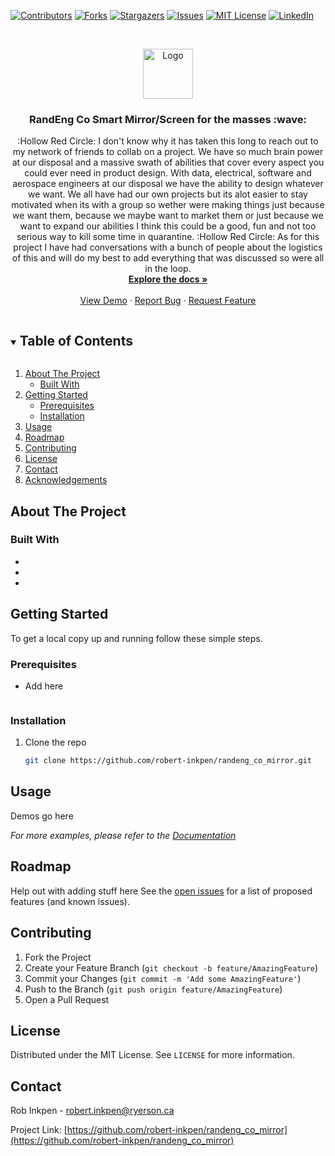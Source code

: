 <!--
*** Thanks for checking out the Best-README-Template. If you have a suggestion
*** that would make this better, please fork the repo and create a pull request
*** or simply open an issue with the tag "enhancement".
*** Thanks again! Now go create something AMAZING! :D
***
***
***
*** To avoid retyping too much info. Do a search and replace for the following:
*** robert-inkpen, randeng_co_mirror, twitter_handle, email, project_title, project_description
-->



<!-- PROJECT SHIELDS -->
<!--
*** I'm using markdown "reference style" links for readability.
*** Reference links are enclosed in brackets [ ] instead of parentheses ( ).
*** See the bottom of this document for the declaration of the reference variables
*** for contributors-url, forks-url, etc. This is an optional, concise syntax you may use.
*** https://www.markdownguide.org/basic-syntax/#reference-style-links
-->
[![Contributors][contributors-shield]][contributors-url]
[![Forks][forks-shield]][forks-url]
[![Stargazers][stars-shield]][stars-url]
[![Issues][issues-shield]][issues-url]
[![MIT License][license-shield]][license-url]
[![LinkedIn][linkedin-shield]][linkedin-url]



<!-- PROJECT LOGO -->
<br />
<p align="center">
  <a href="https://github.com/robert-inkpen/randeng_co_mirror">
    <img src="images/logo.png" alt="Logo" width="80" height="80">
  </a>

  <h3 align="center">RandEng Co Smart Mirror/Screen for the masses :wave:</h3>

  <p align="center">
    :Hollow Red Circle: I don't know why it has taken this long to reach out to my network of friends to collab on a project. We have so much brain power at our disposal and a massive 
    swath of abilities that cover every aspect you could ever need in product design. With data, electrical, software and aerospace engineers at our disposal we have the ability to design whatever we want. We all have had our own projects but its alot easier to stay motivated when its with a group so wether were making things just because we want them, because we maybe want to market them or just because we want to expand our abilities I think this could be a good, fun and not too serious way to kill some time in quarantine. 
    :Hollow Red Circle: As for this project I have had conversations with a bunch of people about the logistics of this and will do my best to add everything that was discussed so were all in the loop. 
    <br />
    <a href="https://github.com/robert-inkpen/randeng_co_mirror"><strong>Explore the docs »</strong></a>
    <br />
    <br />
    <a href="https://github.com/robert-inkpen/randeng_co_mirror">View Demo</a>
    ·
    <a href="https://github.com/robert-inkpen/randeng_co_mirror/issues">Report Bug</a>
    ·
    <a href="https://github.com/robert-inkpen/randeng_co_mirror/issues">Request Feature</a>
  </p>
</p>



<!-- TABLE OF CONTENTS -->
<details open="open">
  <summary><h2 style="display: inline-block">Table of Contents</h2></summary>
  <ol>
    <li>
      <a href="#about-the-project">About The Project</a>
      <ul>
        <li><a href="#built-with">Built With</a></li>
      </ul>
    </li>
    <li>
      <a href="#getting-started">Getting Started</a>
      <ul>
        <li><a href="#prerequisites">Prerequisites</a></li>
        <li><a href="#installation">Installation</a></li>
      </ul>
    </li>
    <li><a href="#usage">Usage</a></li>
    <li><a href="#roadmap">Roadmap</a></li>
    <li><a href="#contributing">Contributing</a></li>
    <li><a href="#license">License</a></li>
    <li><a href="#contact">Contact</a></li>
    <li><a href="#acknowledgements">Acknowledgements</a></li>
  </ol>
</details>



<!-- ABOUT THE PROJECT -->
## About The Project

<!-- [![Product Name Screen Shot][product-screenshot]](https://example.com) -->


### Built With

* []()
* []()
* []()



<!-- GETTING STARTED -->
## Getting Started

To get a local copy up and running follow these simple steps.

### Prerequisites


* Add here
  ```sh
  
  ```

### Installation

1. Clone the repo
   ```sh
   git clone https://github.com/robert-inkpen/randeng_co_mirror.git
   ```


<!-- USAGE EXAMPLES -->
## Usage

Demos go here

_For more examples, please refer to the [Documentation](https://example.com)_



<!-- ROADMAP -->
## Roadmap
Help out with adding stuff here 
See the [open issues](https://github.com/robert-inkpen/randeng_co_mirror/issues) for a list of proposed features (and known issues).



<!-- CONTRIBUTING -->
## Contributing


1. Fork the Project
2. Create your Feature Branch (`git checkout -b feature/AmazingFeature`)
3. Commit your Changes (`git commit -m 'Add some AmazingFeature'`)
4. Push to the Branch (`git push origin feature/AmazingFeature`)
5. Open a Pull Request



<!-- LICENSE -->
## License

Distributed under the MIT License. See `LICENSE` for more information.



<!-- CONTACT -->
## Contact

Rob Inkpen - robert.inkpen@ryerson.ca

Project Link: [https://github.com/robert-inkpen/randeng_co_mirror](https://github.com/robert-inkpen/randeng_co_mirror)



<!-- ACKNOWLEDGEMENTS
## Acknowledgements

* []()
* []()
* []() -->





<!-- MARKDOWN LINKS & IMAGES -->
<!-- https://www.markdownguide.org/basic-syntax/#reference-style-links -->
[contributors-shield]: https://img.shields.io/github/contributors/robert-inkpen/repo.svg?style=for-the-badge
[contributors-url]: https://github.com/robert-inkpen/repo/graphs/contributors
[forks-shield]: https://img.shields.io/github/forks/robert-inkpen/repo.svg?style=for-the-badge
[forks-url]: https://github.com/robert-inkpen/repo/network/members
[stars-shield]: https://img.shields.io/github/stars/robert-inkpen/repo.svg?style=for-the-badge
[stars-url]: https://github.com/robert-inkpen/repo/stargazers
[issues-shield]: https://img.shields.io/github/issues/robert-inkpen/repo.svg?style=for-the-badge
[issues-url]: https://github.com/robert-inkpen/repo/issues
[license-shield]: https://img.shields.io/github/license/robert-inkpen/repo.svg?style=for-the-badge
[license-url]: https://github.com/robert-inkpen/repo/blob/master/LICENSE.txt
[linkedin-shield]: https://img.shields.io/badge/-LinkedIn-black.svg?style=for-the-badge&logo=linkedin&colorB=555
[linkedin-url]: https://linkedin.com/in/robert-inkpen
